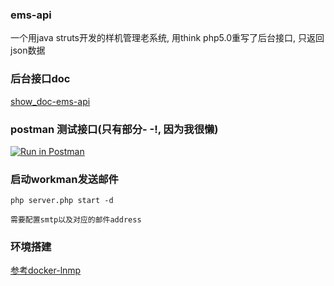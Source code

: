 ### ems-api
一个用java struts开发的样机管理老系统, 用think php5.0重写了后台接口, 只返回json数据

### 后台接口doc
[show_doc-ems-api](https://www.showdoc.cc/589890673261526?page_id=3472960765988390)

### postman 测试接口(只有部分- -!, 因为我很懒)
[![Run in Postman](https://run.pstmn.io/button.svg)](https://app.getpostman.com/run-collection/0ffd570db01906506ff3)

### 启动workman发送邮件
```
php server.php start -d
```
`需要配置smtp以及对应的邮件address`

### 环境搭建
[参考docker-lnmp](https://github.com/ss7424Refar/docker-start)